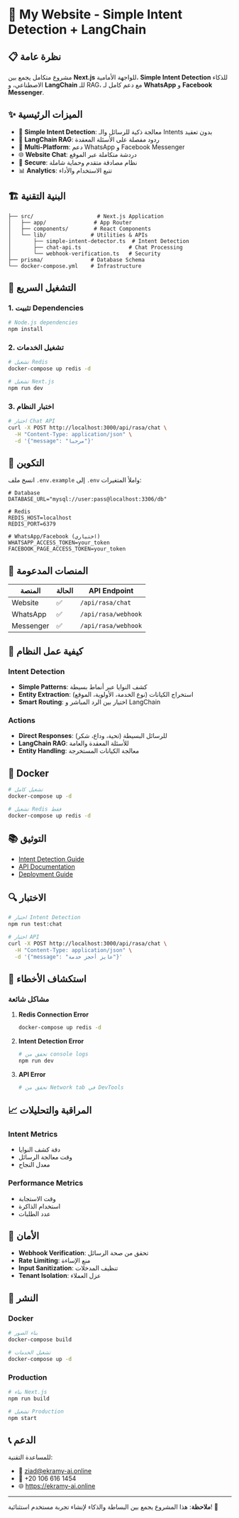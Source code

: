 # 🚀 My Website - Simple Intent Detection + LangChain

## 📋 نظرة عامة

مشروع متكامل يجمع بين **Next.js** للواجهة الأمامية، **Simple Intent Detection** للذكاء الاصطناعي، و **LangChain** للـ RAG، مع دعم كامل لـ **WhatsApp** و **Facebook Messenger**.

## ✨ الميزات الرئيسية

- 🧠 **Simple Intent Detection**: معالجة ذكية للرسائل والـ Intents بدون تعقيد
- 🚀 **LangChain RAG**: ردود مفصلة على الأسئلة المعقدة
- 📱 **Multi-Platform**: دعم WhatsApp و Facebook Messenger
- 🌐 **Website Chat**: دردشة متكاملة عبر الموقع
- 🔐 **Secure**: نظام مصادقة متقدم وحماية شاملة
- 📊 **Analytics**: تتبع الاستخدام والأداء

## 🏗️ البنية التقنية

```
├── src/                    # Next.js Application
│   ├── app/               # App Router
│   ├── components/        # React Components
│   └── lib/              # Utilities & APIs
│       ├── simple-intent-detector.ts  # Intent Detection
│       ├── chat-api.ts               # Chat Processing
│       └── webhook-verification.ts   # Security
├── prisma/               # Database Schema
└── docker-compose.yml    # Infrastructure
```

## 🚀 التشغيل السريع

### 1. تثبيت Dependencies

```bash
# Node.js dependencies
npm install
```

### 2. تشغيل الخدمات

```bash
# تشغيل Redis
docker-compose up redis -d

# تشغيل Next.js
npm run dev
```

### 3. اختبار النظام

```bash
# اختبار Chat API
curl -X POST http://localhost:3000/api/rasa/chat \
  -H "Content-Type: application/json" \
  -d '{"message": "مرحبا"}'
```

## 🔧 التكوين

انسخ ملف `.env.example` إلى `.env` واملأ المتغيرات:

```env
# Database
DATABASE_URL="mysql://user:pass@localhost:3306/db"

# Redis
REDIS_HOST=localhost
REDIS_PORT=6379

# WhatsApp/Facebook (اختياري)
WHATSAPP_ACCESS_TOKEN=your_token
FACEBOOK_PAGE_ACCESS_TOKEN=your_token
```

## 📱 المنصات المدعومة

| المنصة | الحالة | API Endpoint |
|--------|--------|--------------|
| Website | ✅ | `/api/rasa/chat` |
| WhatsApp | ✅ | `/api/rasa/webhook` |
| Messenger | ✅ | `/api/rasa/webhook` |

## 🧠 كيفية عمل النظام

### Intent Detection
- **Simple Patterns**: كشف النوايا عبر أنماط بسيطة
- **Entity Extraction**: استخراج الكيانات (نوع الخدمة، الأولوية، الموقع)
- **Smart Routing**: اختيار بين الرد المباشر و LangChain

### Actions
- **Direct Responses**: للرسائل البسيطة (تحية، وداع، شكر)
- **LangChain RAG**: للأسئلة المعقدة والعامة
- **Entity Handling**: معالجة الكيانات المستخرجة

## 🐳 Docker

```bash
# تشغيل كامل
docker-compose up -d

# تشغيل Redis فقط
docker-compose up redis -d
```

## 📚 التوثيق

- [Intent Detection Guide](docs/intent-detection.md)
- [API Documentation](docs/api.md)
- [Deployment Guide](docs/deployment.md)

## 🔍 الاختبار

```bash
# اختبار Intent Detection
npm run test:chat

# اختبار API
curl -X POST http://localhost:3000/api/rasa/chat \
  -H "Content-Type: application/json" \
  -d '{"message": "عايز أحجز خدمة"}'
```

## 🚨 استكشاف الأخطاء

### مشاكل شائعة

1. **Redis Connection Error**
   ```bash
   docker-compose up redis -d
   ```

2. **Intent Detection Error**
   ```bash
   # تحقق من console logs
   npm run dev
   ```

3. **API Error**
   ```bash
   # تحقق من Network tab في DevTools
   ```

## 📈 المراقبة والتحليلات

### Intent Metrics
- دقة كشف النوايا
- وقت معالجة الرسائل
- معدل النجاح

### Performance Metrics
- وقت الاستجابة
- استخدام الذاكرة
- عدد الطلبات

## 🔐 الأمان

- **Webhook Verification**: تحقق من صحة الرسائل
- **Rate Limiting**: منع الإساءة
- **Input Sanitization**: تنظيف المدخلات
- **Tenant Isolation**: عزل العملاء

## 🚀 النشر

### Docker

```bash
# بناء الصور
docker-compose build

# تشغيل الخدمات
docker-compose up -d
```

### Production

```bash
# بناء Next.js
npm run build

# تشغيل Production
npm start
```

## 📞 الدعم

للمساعدة التقنية:
- 📧 ziad@ekramy-ai.online
- 📱 +20 106 616 1454
- 🌐 https://ekramy-ai.online

---

**ملاحظة**: هذا المشروع يجمع بين البساطة والذكاء لإنشاء تجربة مستخدم استثنائية! 🚀
